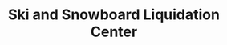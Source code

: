 ---
title: "Ski and Snowboard Liquidation Center"
url: /north-conway/ski-and-snowboard-liquidation-center/
shop: Sport
---